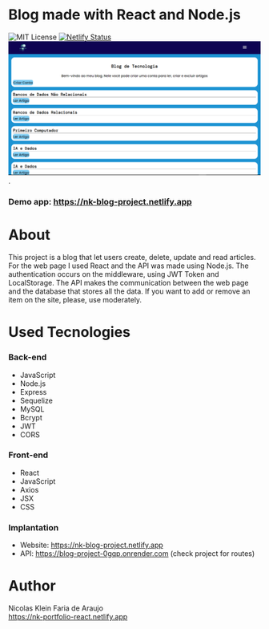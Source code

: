# Blog made with React and Node.js
 ![MIT License](https://img.shields.io/badge/license-MIT-blue) [![Netlify Status](https://api.netlify.com/api/v1/badges/d3453055-12c9-4d4d-b8ba-969d88f9c578/deploy-status)](https://app.netlify.com/sites/nk-blog-project/deploys)
<br>
 <img src="./frontend/public/home-page.png" alt="Print Home Page" width="700">.
 ### Demo app: https://nk-blog-project.netlify.app
# About
 This project is a blog that let users create, delete, update and read articles.
 For the web page I used React and the API was made using Node.js.
 The authentication occurs on the middleware, using JWT Token and LocalStorage.
 The API makes the communication between the web page and the database that stores all the data.
 If you want to add or remove an item on the site, please, use moderately.

# Used Tecnologies
 ### Back-end
 - JavaScript
 - Node.js
 - Express
 - Sequelize
 - MySQL
 - Bcrypt
 - JWT
 - CORS

 ### Front-end
 - React
 - JavaScript
 - Axios
 - JSX
 - CSS

 ### Implantation
 - Website: https://nk-blog-project.netlify.app
 - API: https://blog-project-0gqp.onrender.com (check project for routes)

# Author
 Nicolas Klein Faria de Araujo <br>
 https://nk-portfolio-react.netlify.app
